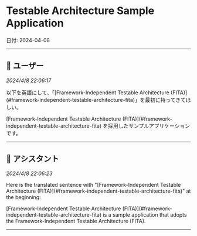 # Testable Architecture Sample Application

日付: 2024-04-08

---

## 👤 ユーザー
*2024/4/8 22:06:17*

以下を英語にして、「\[Framework-Independent Testable Architecture (FITA)\](#framework-independent-testable-architecture-fita)」を最初に持ってきてほしい。

\[Framework-Independent Testable Architecture (FITA)\](#framework-independent-testable-architecture-fita) を採用したサンプルアプリケーションです。

---

## 🤖 アシスタント
*2024/4/8 22:06:23*

Here is the translated sentence with "\[Framework-Independent Testable Architecture (FITA)\](#framework-independent-testable-architecture-fita)" at the beginning:

\[Framework-Independent Testable Architecture (FITA)\](#framework-independent-testable-architecture-fita) is a sample application that adopts the Framework-Independent Testable Architecture (FITA).

---
